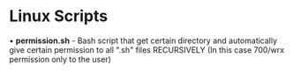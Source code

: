 # Linux Scripts

• **permission.sh** - Bash script that get certain directory and automatically give certain permission to all ".sh" files RECURSIVELY
(In this case 700/wrx permission only to the user)
